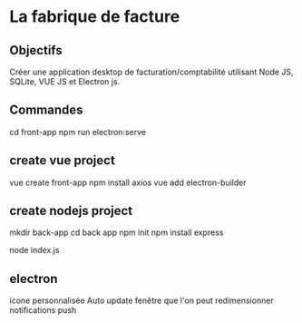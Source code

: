 # La fabrique de facture

## Objectifs

Créer une application desktop de facturation/comptabilité utilisant Node JS, SQLite, VUE JS et Electron js.

## Commandes

cd front-app
npm run electron:serve

## create vue project

vue create front-app
npm install axios
vue add electron-builder

## create nodejs project

mkdir back-app
cd back app
npm init
npm install express

node index.js

## electron

icone personnalisée
Auto update
fenêtre que l'on peut redimensionner
notifications push
